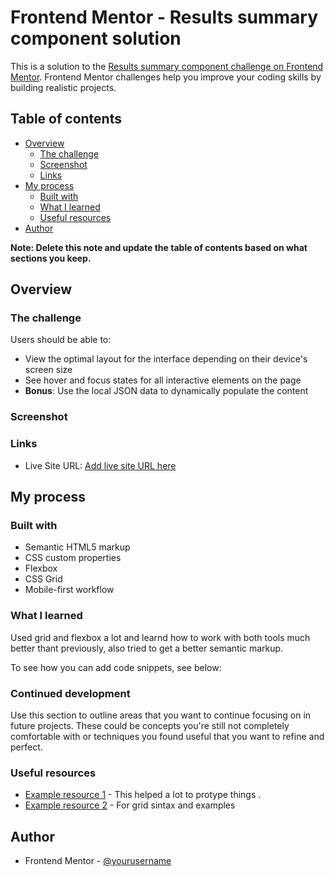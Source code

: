 # Frontend Mentor - Results summary component solution

This is a solution to the [Results summary component challenge on Frontend Mentor](https://www.frontendmentor.io/challenges/results-summary-component-CE_K6s0maV). Frontend Mentor challenges help you improve your coding skills by building realistic projects. 

## Table of contents

- [Overview](#overview)
  - [The challenge](#the-challenge)
  - [Screenshot](#screenshot)
  - [Links](#links)
- [My process](#my-process)
  - [Built with](#built-with)
  - [What I learned](#what-i-learned)
  - [Useful resources](#useful-resources)
- [Author](#author)


**Note: Delete this note and update the table of contents based on what sections you keep.**

## Overview

### The challenge

Users should be able to:

- View the optimal layout for the interface depending on their device's screen size
- See hover and focus states for all interactive elements on the page
- **Bonus**: Use the local JSON data to dynamically populate the content

### Screenshot

[ ](mobile.png)
[ ](desktop.png)


### Links

- Live Site URL: [Add live site URL here](https://souzahat.github.io/results-summary-component-main)

## My process

### Built with

- Semantic HTML5 markup
- CSS custom properties
- Flexbox
- CSS Grid
- Mobile-first workflow



### What I learned

Used grid and flexbox a lot and learnd how to work with both tools much better thant previously, also tried to get a better semantic markup.

To see how you can add code snippets, see below:



### Continued development

Use this section to outline areas that you want to continue focusing on in future projects. These could be concepts you're still not completely comfortable with or techniques you found useful that you want to refine and perfect.


### Useful resources

- [Example resource 1](www.figma.com) - This helped a lot to protype things     .
- [Example resource 2](https://www.w3schools.com/css/css_grid.asp) - For grid sintax and examples


## Author

- Frontend Mentor - [@yourusername](https://www.linkedin.com/in/souzahat/)





